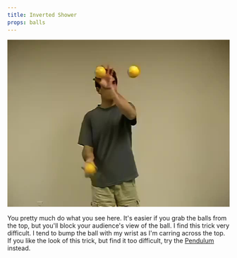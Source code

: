 ```yaml
---
title: Inverted Shower
props: balls
---
```


![Inverted Shower](/site/videos/poster/invertedshower.jpg)

You pretty much do what you see here. It's easier if you grab the balls from the top, but you'll block your audience's view of the ball. I find this trick very difficult. I tend to bump the ball with my wrist as I'm carring across the top. If you like the look of this trick, but find it too difficult, try the [Pendulum](/site/en/pendulum/README.md) instead.

